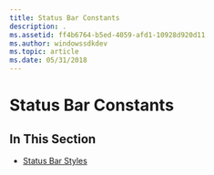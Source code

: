 ```yaml
---
title: Status Bar Constants
description: .
ms.assetid: ff4b6764-b5ed-4059-afd1-10928d920d11
ms.author: windowssdkdev
ms.topic: article
ms.date: 05/31/2018
---
```


# Status Bar Constants

## In This Section

-   [Status Bar Styles](status-bar-styles.md)

 

 




